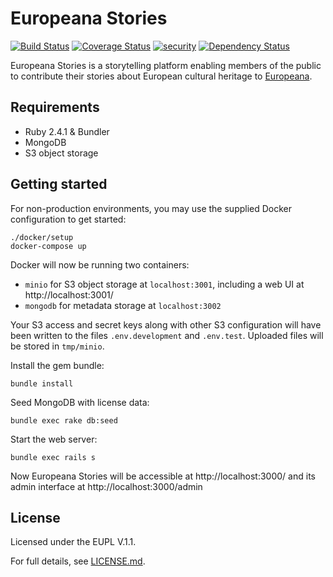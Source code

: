 # Europeana Stories

[![Build Status](https://travis-ci.org/europeana/europeana-stories.svg?branch=develop)](https://travis-ci.org/europeana/europeana-stories) [![Coverage Status](https://coveralls.io/repos/github/europeana/europeana-stories/badge.svg?branch=develop)](https://coveralls.io/github/europeana/europeana-stories?branch=develop) [![security](https://hakiri.io/github/europeana/europeana-stories/develop.svg)](https://hakiri.io/github/europeana/europeana-stories/develop) [![Dependency Status](https://gemnasium.com/europeana/europeana-stories.svg)](https://gemnasium.com/europeana/europeana-stories)

Europeana Stories is a storytelling platform enabling members of the public
to contribute their stories about European cultural heritage to
[Europeana](https://www.europeana.eu/).


## Requirements

* Ruby 2.4.1 & Bundler
* MongoDB
* S3 object storage


## Getting started

For non-production environments, you may use the supplied Docker configuration
to get started:

```shell
./docker/setup
docker-compose up
```

Docker will now be running two containers:
* `minio` for S3 object storage at `localhost:3001`, including a web UI at
  http://localhost:3001/
* `mongodb` for metadata storage at `localhost:3002`

Your S3 access and secret keys along with other S3 configuration will have been
written to the files `.env.development` and `.env.test`. Uploaded files will
be stored in `tmp/minio`.

Install the gem bundle:
```shell
bundle install
```

Seed MongoDB with license data:
```shell
bundle exec rake db:seed
```

Start the web server:
```shell
bundle exec rails s
```

Now Europeana Stories will be accessible at http://localhost:3000/ and its
admin interface at http://localhost:3000/admin


## License

Licensed under the EUPL V.1.1.

For full details, see [LICENSE.md](LICENSE.md).
